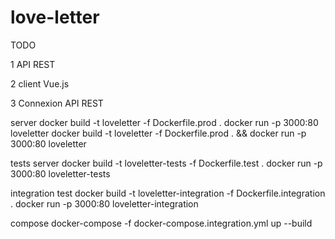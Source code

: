 # love-letter
 
TODO

1 API REST

2 client Vue.js

3 Connexion API REST


server
docker build -t loveletter -f Dockerfile.prod .
docker run -p 3000:80 loveletter
docker build -t loveletter -f Dockerfile.prod . && docker run -p 3000:80 loveletter


tests server
docker build -t loveletter-tests -f Dockerfile.test .
docker run -p 3000:80 loveletter-tests

integration test
docker build -t loveletter-integration -f Dockerfile.integration .
docker run -p 3000:80 loveletter-integration

compose
docker-compose -f docker-compose.integration.yml up --build
